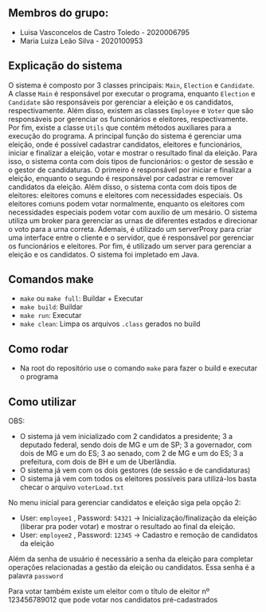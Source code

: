## Membros do grupo:
- Luisa Vasconcelos de Castro Toledo - 2020006795
- Maria Luiza Leão Silva - 2020100953

## Explicação do sistema

O sistema é composto por 3 classes principais: `Main`, `Election` e `Candidate`. A classe `Main` é responsável por executar o programa, enquanto `Election` e `Candidate` são responsáveis por gerenciar a eleição e os candidatos, respectivamente. Além disso, existem as classes `Employee` e `Voter` que são responsáveis por gerenciar os funcionários e eleitores, respectivamente. Por fim, existe a classe `Utils` que contém métodos auxiliares para a execução do programa. 
A principal função do sistema é gerenciar uma eleição, onde é possível cadastrar candidatos, eleitores e funcionários, iniciar e finalizar a eleição, votar e mostrar o resultado final da eleição. Para isso, o sistema conta com dois tipos de funcionários: o gestor de sessão e o gestor de candidaturas. O primeiro é responsável por iniciar e finalizar a eleição, enquanto o segundo é responsável por cadastrar e remover candidatos da eleição. Além disso, o sistema conta com dois tipos de eleitores: eleitores comuns e eleitores com necessidades especiais. Os eleitores comuns podem votar normalmente, enquanto os eleitores com necessidades especiais podem votar com auxílio de um mesário.
O sistema utiliza um broker para gerenciar as urnas de diferentes estados e direcionar o voto para a urna correta. Ademais, é utilizado um serverProxy para criar uma interface entre o cliente e o servidor, que é responsável por gerenciar os funcionários e eleitores. Por fim, é utilizado um server para gerenciar a eleição e os candidatos.
O sistema foi impletado em Java.

## Comandos make

- `make` ou `make full`: Buildar + Executar
- `make build`: Buildar
- `make run`: Executar
- `make clean`: Limpa os arquivos `.class` gerados no build

## Como rodar

- Na root do repositório use o comando `make` para fazer o build e executar o programa

## Como utilizar

OBS:

- O sistema já vem inicializado com 2 candidatos a presidente; 3 a deputado federal, sendo dois de MG e um de SP; 3 a governador, com dois de MG e um do ES; 3 ao senado, com 2 de MG e um do ES; 3 a prefeitura, com dois de BH e um de Uberlândia.
- O sistema já vem com os dois gestores (de sessão e de candidaturas)
- O sistema já vem com todos os eleitores possíveis para utilizá-los basta checar o arquivo `voterLoad.txt`

No menu inicial para gerenciar candidatos e eleição siga pela opção 2:

- User: `employee1` , Password: `54321` -> Inicialização/finalização da eleição (liberar pra poder votar) e mostrar o resultado ao final da eleição.
- User: `employee2` , Password: `12345` -> Cadastro e remoção de candidatos da eleição

Além da senha de usuário é necessário a senha da eleição para completar operações relacionadas a gestão da eleição ou candidatos. Essa senha é a palavra `password`

Para votar também existe um eleitor com o título de eleitor nº 123456789012 que pode votar nos candidatos pré-cadastrados
